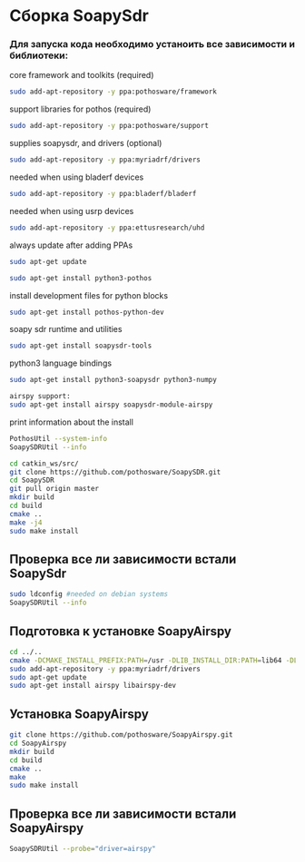 # Сборка SoapySdr
### Для запуска кода необходимо устаноить все зависимости и библиотеки:
core framework and toolkits (required)
```bash
sudo add-apt-repository -y ppa:pothosware/framework
```
support libraries for pothos (required)
```bash
sudo add-apt-repository -y ppa:pothosware/support
```
supplies soapysdr, and drivers (optional)
```bash
sudo add-apt-repository -y ppa:myriadrf/drivers
```
needed when using bladerf devices
```bash
sudo add-apt-repository -y ppa:bladerf/bladerf
```
needed when using usrp devices
```bash
sudo add-apt-repository -y ppa:ettusresearch/uhd
```
always update after adding PPAs
```bash
sudo apt-get update
```
```bash
sudo apt-get install python3-pothos
```
install development files for python blocks
```bash
sudo apt-get install pothos-python-dev
```
soapy sdr runtime and utilities
```bash
sudo apt-get install soapysdr-tools
```
python3 language bindings
```bash
sudo apt-get install python3-soapysdr python3-numpy
```
```bash
airspy support:
sudo apt-get install airspy soapysdr-module-airspy
```
print information about the install
```bash
PothosUtil --system-info
SoapySDRUtil --info
```
```bash
cd catkin_ws/src/
git clone https://github.com/pothosware/SoapySDR.git
cd SoapySDR
git pull origin master
mkdir build
cd build
cmake ..
make -j4
sudo make install
```
## Проверка все ли зависимости встали SoapySdr
```bash
sudo ldconfig #needed on debian systems
SoapySDRUtil --info
```
## Подготовка к установке SoapyAirspy
```bash
cd ../..
cmake -DCMAKE_INSTALL_PREFIX:PATH=/usr -DLIB_INSTALL_DIR:PATH=lib64 -DLIB_SUFFIX=64 -DSOAPY_SDR_ROOT=/usr ..
sudo add-apt-repository -y ppa:myriadrf/drivers
sudo apt-get update
sudo apt-get install airspy libairspy-dev
```
## Установка SoapyAirspy
```bash
git clone https://github.com/pothosware/SoapyAirspy.git
cd SoapyAirspy
mkdir build
cd build
cmake ..
make
sudo make install
```
## Проверка все ли зависимости встали SoapyAirspy
```bash
SoapySDRUtil --probe="driver=airspy"
```
